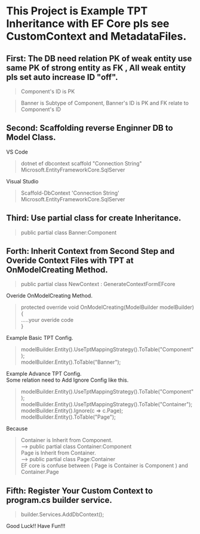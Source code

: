 # This Project is Example TPT Inheritance with EF Core pls see CustomContext and MetadataFiles.

## First: The DB need relation PK of weak entity use same PK of strong entity as FK , All weak entity pls set auto increase ID "off".
> Component's ID is PK

> Banner is Subtype of Component, Banner's ID is PK and FK relate to Component's ID

## Second: Scaffolding reverse Enginner DB to Model Class.
VS Code
> dotnet ef dbcontext scaffold "Connection String" Microsoft.EntityFrameworkCore.SqlServer

Visual Studio
> Scaffold-DbContext 'Connection String' Microsoft.EntityFrameworkCore.SqlServer

## Third: Use partial class for create Inheritance.
> public partial class Banner:Component

## Forth: Inherit Context from Second Step and Overide Context Files with TPT at OnModelCreating Method.
> public partial class NewContext : GenerateContextFormEFcore

Overide OnModelCreating Method.
> protected override void OnModelCreating(ModelBuilder modelBuilder){  
>   .....your overide code  
> }

Example Basic TPT Config.
> modelBuilder.Entity<Component>().UseTptMappingStrategy().ToTable("Component");  
> modelBuilder.Entity<Banner>().ToTable("Banner");

Example Advance TPT Config.  
Some relation need to Add Ignore Config like this.
> modelBuilder.Entity<Component>().UseTptMappingStrategy().ToTable("Component");  
> modelBuilder.Entity<Container>().UseTptMappingStrategy().ToTable("Container");  
> modelBuilder.Entity<Container>().Ignore(c => c.Page);  
> modelBuilder.Entity<Page>().ToTable("Page");

Because
> Container is Inherit from Component.  
> --> public partial class Container:Component  
> Page is Inherit from Container.  
> --> public partial class Page:Container  
> EF core is confuse between ( Page is Container is Component ) and Container.Page

## Fifth: Register Your Custom Context to program.cs builder service.
> builder.Services.AddDbContext<NewContext>();

Good Luck!! Have Fun!!!
